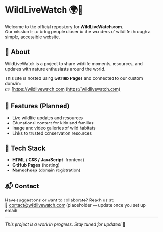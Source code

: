 # WildLiveWatch 🌍🦁

Welcome to the official repository for **WildLiveWatch.com**.  
Our mission is to bring people closer to the wonders of wildlife through a simple, accessible website.

## 🌱 About
WildLiveWatch is a project to share wildlife moments, resources, and updates with nature enthusiasts around the world.  

This site is hosted using **GitHub Pages** and connected to our custom domain:  
👉 [https://wildlivewatch.com](https://wildlivewatch.com)  

## 🚀 Features (Planned)
- Live wildlife updates and resources  
- Educational content for kids and families  
- Image and video galleries of wild habitats  
- Links to trusted conservation resources  

## 🔧 Tech Stack
- **HTML / CSS / JavaScript** (frontend)  
- **GitHub Pages** (hosting)  
- **Namecheap** (domain registration)  

## 📬 Contact
Have suggestions or want to collaborate? Reach us at:  
📧 contact@wildlivewatch.com (placeholder — update once you set up email)

---
*This project is a work in progress. Stay tuned for updates!* 🌿
